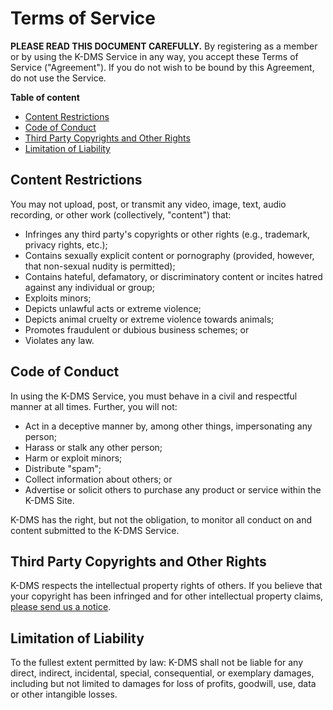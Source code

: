 # Terms of Service

**PLEASE READ THIS DOCUMENT CAREFULLY.** By registering as a member or by using the K-DMS Service in any way, you accept these Terms of Service ("Agreement"). If you do not wish to be bound by this Agreement, do not use the Service.

**Table of content**

- [Content Restrictions](#content-restrictions)
- [Code of Conduct](#code-of-conduct)
- [Third Party Copyrights and Other Rights](#third-party-copyrights-and-other-rights)
- [Limitation of Liability](#limitation-of-liability)


## <a id="content-restrictions"></a>Content Restrictions
You may not upload, post, or transmit any video, image, text, audio recording, or other work (collectively, "content") that:
* Infringes any third party's copyrights or other rights (e.g., trademark, privacy rights, etc.);
* Contains sexually explicit content or pornography (provided, however, that non-sexual nudity is permitted);
* Contains hateful, defamatory, or discriminatory content or incites hatred against any individual or group;
* Exploits minors;
* Depicts unlawful acts or extreme violence;
* Depicts animal cruelty or extreme violence towards animals;
* Promotes fraudulent or dubious business schemes; or
* Violates any law.

## <a id="code-of-conduct"></a>Code of Conduct
In using the K-DMS Service, you must behave in a civil and respectful manner at all times. Further, you will not:
* Act in a deceptive manner by, among other things, impersonating any person;
* Harass or stalk any other person;
* Harm or exploit minors;
* Distribute "spam";
* Collect information about others; or
* Advertise or solicit others to purchase any product or service within the K-DMS Site.

K-DMS has the right, but not the obligation, to monitor all conduct on and content submitted to the K-DMS Service.

## <a id="third-party-copyrights-and-other-rights"></a>Third Party Copyrights and Other Rights
K-DMS respects the intellectual property rights of others. If you believe that your copyright has been infringed and for other intellectual property claims, [please send us a notice](contact).

## <a id="limitation-of-liability"></a>Limitation of Liability
To the fullest extent permitted by law: K-DMS shall not be liable for any direct, indirect, incidental, special, consequential, or exemplary damages, including but not limited to damages for loss of profits, goodwill, use, data or other intangible losses.
